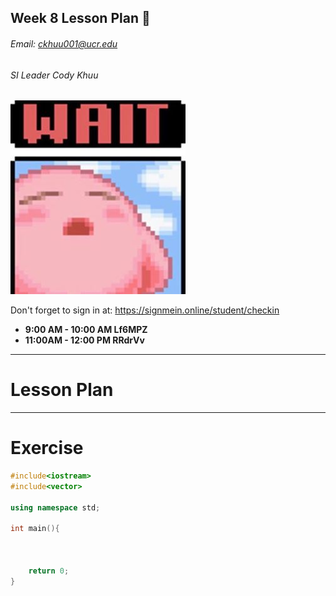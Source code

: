 ## Week 8 Lesson Plan :thinking:
###### Email: ckhuu001@ucr.edu
###### SI Leader Cody Khuu

![alt text](https://github.com/codyiskhuu/CS-12-SI-Winter-2020/blob/master/images/wait.jpg "Logo Title Text 1")

Don't forget to sign in at: https://signmein.online/student/checkin
* **9:00 AM - 10:00 AM Lf6MPZ**
* **11:00AM - 12:00 PM RRdrVv**

---

# Lesson Plan

---

# Exercise

```cpp 
#include<iostream>
#include<vector>

using namespace std;

int main(){



    return 0;
}


```
